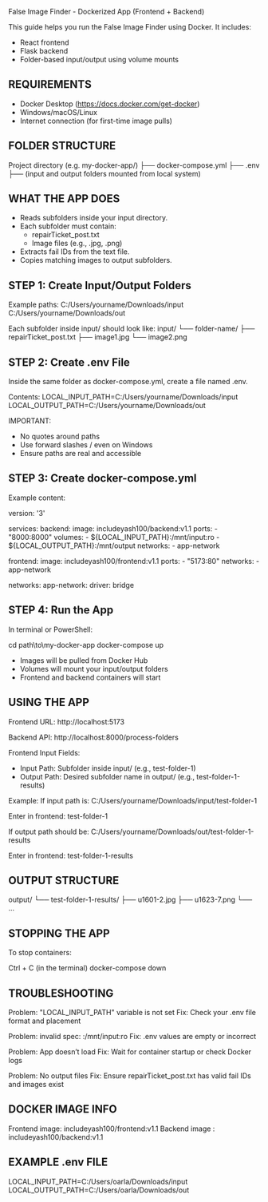 False Image Finder - Dockerized App (Frontend + Backend)
 
This guide helps you run the False Image Finder using Docker.
It includes:
- React frontend
- Flask backend
- Folder-based input/output using volume mounts
 
 
REQUIREMENTS
------------
- Docker Desktop (https://docs.docker.com/get-docker)
- Windows/macOS/Linux
- Internet connection (for first-time image pulls)
 
 
FOLDER STRUCTURE
----------------
Project directory (e.g. my-docker-app/)
├── docker-compose.yml
├── .env
├── (input and output folders mounted from local system)
 
 
WHAT THE APP DOES
-----------------
- Reads subfolders inside your input directory.
- Each subfolder must contain:
    * repairTicket_post.txt
    * Image files (e.g., .jpg, .png)
- Extracts fail IDs from the text file.
- Copies matching images to output subfolders.
 
 
STEP 1: Create Input/Output Folders
-----------------------------------
Example paths:
  C:/Users/yourname/Downloads/input
  C:/Users/yourname/Downloads/out
 
Each subfolder inside input/ should look like:
  input/
  └── folder-name/
      ├── repairTicket_post.txt
      ├── image1.jpg
      └── image2.png
 
 
STEP 2: Create .env File
------------------------
Inside the same folder as docker-compose.yml, create a file named .env.
 
Contents:
LOCAL_INPUT_PATH=C:/Users/yourname/Downloads/input
LOCAL_OUTPUT_PATH=C:/Users/yourname/Downloads/out
 
IMPORTANT:
- No quotes around paths
- Use forward slashes / even on Windows
- Ensure paths are real and accessible
 
 
STEP 3: Create docker-compose.yml
---------------------------------
Example content:
 
version: '3'
 
services:
  backend:
    image: includeyash100/backend:v1.1
    ports:
      - "8000:8000"
    volumes:
      - ${LOCAL_INPUT_PATH}:/mnt/input:ro
      - ${LOCAL_OUTPUT_PATH}:/mnt/output
    networks:
      - app-network
 
  frontend:
    image: includeyash100/frontend:v1.1
    ports:
      - "5173:80"
    networks:
      - app-network
 
networks:
  app-network:
    driver: bridge
 
 
STEP 4: Run the App
-------------------
In terminal or PowerShell:
 
  cd path\to\my-docker-app
  docker-compose up
 
- Images will be pulled from Docker Hub
- Volumes will mount your input/output folders
- Frontend and backend containers will start
 
 
USING THE APP
-------------
Frontend URL:
http://localhost:5173
 
Backend API:
http://localhost:8000/process-folders
 
Frontend Input Fields:
- Input Path: Subfolder inside input/ (e.g., test-folder-1)
- Output Path: Desired subfolder name in output/ (e.g., test-folder-1-results)
 
Example:
If input path is:
  C:/Users/yourname/Downloads/input/test-folder-1
 
Enter in frontend: test-folder-1
 
If output path should be:
  C:/Users/yourname/Downloads/out/test-folder-1-results
 
Enter in frontend: test-folder-1-results
 
 
OUTPUT STRUCTURE
----------------
output/
└── test-folder-1-results/
    ├── u1601-2.jpg
    ├── u1623-7.png
    └── ...
 
 
STOPPING THE APP
----------------
To stop containers:
 
  Ctrl + C   (in the terminal)
  docker-compose down
 
 
TROUBLESHOOTING
---------------
Problem: "LOCAL_INPUT_PATH" variable is not set
Fix: Check your .env file format and placement
 
Problem: invalid spec: :/mnt/input:ro
Fix: .env values are empty or incorrect
 
Problem: App doesn’t load
Fix: Wait for container startup or check Docker logs
 
Problem: No output files
Fix: Ensure repairTicket_post.txt has valid fail IDs and images exist
 
 
DOCKER IMAGE INFO
-----------------
Frontend image: includeyash100/frontend:v1.1
Backend image : includeyash100/backend:v1.1
 
 
EXAMPLE .env FILE
-----------------
LOCAL_INPUT_PATH=C:/Users/oarla/Downloads/input
LOCAL_OUTPUT_PATH=C:/Users/oarla/Downloads/out
